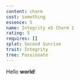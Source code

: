 ```yaml
---
content: charm
cost: something
essence: 5
name: Integrity e5 Charm 1
rating: 5
requires: []
splat: Second Sunrise
trait: Integrity
tree: Passionate
---
```


Hello **world**!
